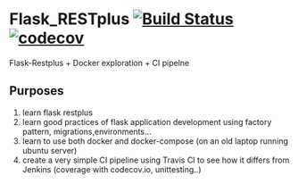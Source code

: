 # Flask_RESTplus [![Build Status](https://travis-ci.org/tlpss/Flask_RESTplus.svg?branch=master)](https://travis-ci.org/tlpss/Flask_RESTplus) [![codecov](https://codecov.io/gh/tlpss/Flask_RESTplus/branch/master/graph/badge.svg)](https://codecov.io/gh/tlpss/Flask_RESTplus)
Flask-Restplus + Docker exploration + CI pipelne
## Purposes
1. learn flask restplus
2. learn good practices of flask application development using factory pattern, migrations,environments...
3. learn to use both docker and docker-compose (on an old laptop running ubuntu server)
4. create a very simple CI pipeline using Travis CI to see how it differs from Jenkins (coverage with codecov.io, unittesting..)

